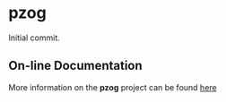 # pzog

Initial commit.
## On-line Documentation

More information on the **pzog** project can be found
[here](https://jddixon.github.io/pzog)
